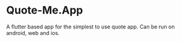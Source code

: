 # Quote-Me.App
A flutter based app for the simplest to use quote app. Can be run on android, web and ios.
